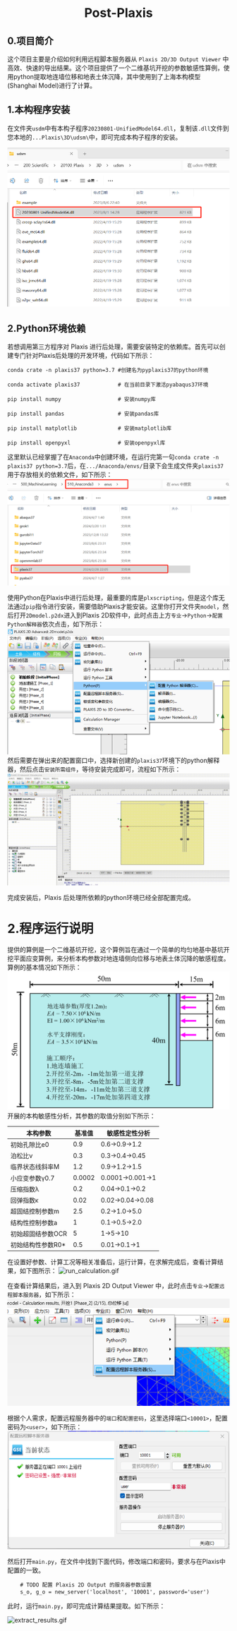 <div align="center">
<h1 align="center">Post-Plaxis</h1>
</div>

## 0.项目简介

这个项目主要是介绍如何利用远程脚本服务器从 `Plaxis 2D/3D Output Viewer` 中高效、快速的导出结果。这个项目提供了一个二维基坑开挖的参数敏感性算例，使用python提取地连墙位移和地表土体沉降，其中使用到了上海本构模型(Shanghai Model)进行了计算。


## 1.本构程序安装

在文件夹`usdm`中有本构子程序`20230801-UnifiedModel64.dll`，复制该`.dll`文件到您本地的`...Plaxis\3D\udsm\`中，即可完成本构子程序的安装。

![images/dll_install.png](https://raw.githubusercontent.com/ZhouChaunge/Post-Plaxis/main/image/dll_install.png)


## 2.Python环境依赖

若想调用第三方程序对 Plaxis 进行后处理，需要安装特定的依赖库。首先可以创建专门针对Plaxis后处理的开发环境，代码如下所示：

    conda crate -n plaxis37 python=3.7 #创建名为pyplaxis37的python环境

    conda activate plaxis37            # 在当前目录下激活pyabaqus37环境
    
    pip install numpy                  # 安装numpy库

    pip install pandas                 # 安装pandas库

    pip install matplotlib             # 安装matplotlib库

    pip install openpyxl               # 安装openpyxl库

这里默认已经掌握了在`Anaconda`中创建环境，在运行完第一句`conda crate -n plaxis37 python=3.7`后，在`.../Anaconda/envs/`目录下会生成文件夹`plaxis37`用于存放相关的依赖文件，如下所示：
![envir_dir.png](https://raw.githubusercontent.com/ZhouChaunge/Post-Plaxis/main/image/envir_dir.png)


使用Python在Plaxis中进行后处理，最重要的库是`plxscripting`，但是这个库无法通过`pip`指令进行安装，需要借助Plaxis才能安装。这里你打开文件夹`model`，然后打开`2Dmodel.p2dx`进入到Plaxis 2D软件中，此时点击上方`专业`→`Python`→`配置Python解释器`依次点击，如下所示：
![Py_interpreter.png](https://raw.githubusercontent.com/ZhouChaunge/Post-Plaxis/main/image/Py_interpreter.png)
然后需要在弹出来的配置窗口中，选择新创建的`plaxis37`环境下的python解释器，然后点击`安装所需组件`，等待安装完成即可，流程如下所示：
![plxscripting_install.gif](https://raw.githubusercontent.com/ZhouChaunge/Post-Plaxis/main/image/plxscripting_install.gif)

完成安装后，Plaxis 后处理所依赖的python环境已经全部配置完成。


# 2.程序运行说明
提供的算例是一个二维基坑开挖，这个算例旨在通过一个简单的均匀地基中基坑开挖平面应变算例，来分析本构参数对地连墙侧向位移与地表土体沉降的敏感程度。算例的基本情况如下所示：
![model_description.png](https://raw.githubusercontent.com/ZhouChaunge/Post-Plaxis/main/image/model_description.png)
开展的本构敏感性分析，其参数的取值分别如下所示：

| 本构参数          | 基准值    | 敏感性定性分析|
|------------       |--------|----------------|
| 初始孔隙比e0      | 0.9    | 0.6→0.9→1.2    | 
| 泊松比ν           | 0.3    | 0.3→0.4→0.45   |
| 临界状态线斜率M   | 1.2    | 0.9→1.2→1.5    |
| 小应变参数γ0.7    | 0.0002 | 0.0001→0.001→1 | 
| 压缩指数λ         | 0.2    | 0.04→0.1→0.2   | 
| 回弹指数κ         | 0.02   | 0.02→0.04→0.08 |
| 超固结控制参数m   | 2.5    | 0.2→1.0→5.0    |
| 结构性控制参数a   | 1      | 0.1→0.5→2.0    |
| 初始超固结参数OCR | 5      | 1→5→10         |
| 初始结构性参数R0* | 0.5    | 0.01→0.1→1     |

在设置好参数、计算工况等相关准备后，运行计算，在求解完成后，查看计算结果，如下图所示：
![run_calculation.gif](https://raw.githubusercontent.com/ZhouChaunge/Post-Plaxis/main/image/run_calculation.gif)


在查看计算结果后，进入到 Plaxis 2D Output Viewer 中，此时点击`专业`→`配置远程脚本服务器`，如下所示：
![set_button.png](https://raw.githubusercontent.com/ZhouChaunge/Post-Plaxis/main/image/set_button.png)


根据个人需求，配置远程服务器中的`端口`和`配置密码`，这里选择端口`<10001>`，配置密码为`<user>`，如下所示：
![set_servicer.png](https://raw.githubusercontent.com/ZhouChaunge/Post-Plaxis/main/image/set_servicer.png)

然后打开`main.py`，在文件中找到下面代码，修改端口和密码，要求与在Plaxis中配置的一致。

        # TODO 配置 Plaxis 2D Output 的服务器参数设置
        s_o, g_o = new_server('localhost', '10001', password='user')
此时，运行`main.py`，即可完成计算结果提取。如下所示：

![extract_results.gif](https://raw.githubusercontent.com/ZhouChaunge/Post-Plaxis/main/image/extract_results.gif)
